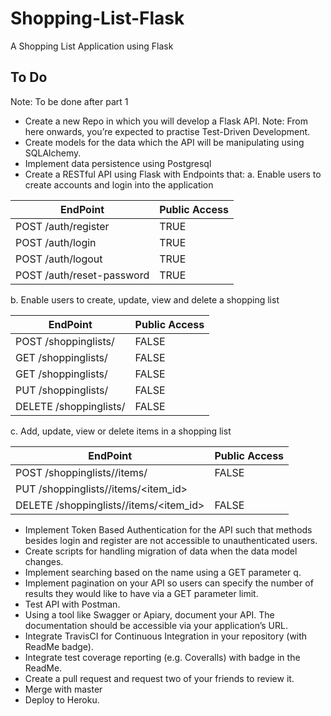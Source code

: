 # Shopping-List-Flask
A Shopping List Application using Flask

## To Do
Note: To be done after part 1
- Create a new Repo in which you will develop a Flask API.
Note: From here onwards, you’re expected to practise Test-Driven Development.
- Create models for the data which the API will be manipulating using SQLAlchemy.
- Implement data persistence using Postgresql
- Create a RESTful API using Flask with Endpoints that:
a. Enable users to create accounts and login into the application

EndPoint | Public Access
------------ | -------------
POST /auth/register | TRUE
POST /auth/login | TRUE
POST /auth/logout | TRUE
POST /auth/reset-password | TRUE

b. Enable users to create, update, view and delete a shopping list

EndPoint | Public Access
------------ | -------------
POST /shoppinglists/ | FALSE
GET /shoppinglists/ | FALSE
GET /shoppinglists/<id> | FALSE
PUT /shoppinglists/<id> | FALSE
DELETE /shoppinglists/<id> | FALSE

c. Add, update, view or delete items in a shopping list

EndPoint | Public Access
------------ | -------------
POST /shoppinglists/<id>/items/ | FALSE
PUT /shoppinglists/<id>/items/<item_id> | 
DELETE /shoppinglists/<id>/items/<item_id> | FALSE

- Implement Token Based Authentication for the API such that methods besides login and
register are not accessible to unauthenticated users.
- Create scripts for handling migration of data when the data model changes.
- Implement searching based on the name using a GET parameter q.
- Implement pagination on your API so users can specify the number of results they would
like to have via a GET parameter limit.
- Test API with Postman.
- Using a tool like Swagger or Apiary, document your API. The documentation should be
accessible via your application’s URL.
- Integrate TravisCI for Continuous Integration in your repository (with ReadMe badge).
- Integrate test coverage reporting (e.g. Coveralls) with badge in the ReadMe.
- Create a pull request and request two of your friends to review it.
- Merge with master
- Deploy to Heroku.
